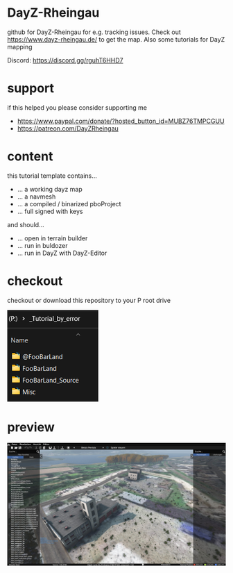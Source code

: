 # DayZ-Rheingau
github for DayZ-Rheingau for e.g. tracking issues. Check out https://www.dayz-rheingau.de/ to get the map. Also some tutorials for DayZ mapping

Discord: https://discord.gg/rguhT6HHD7

# support
if this helped you please consider supporting me
- https://www.paypal.com/donate/?hosted_button_id=MUBZ76TMPCGUU 
- https://patreon.com/DayZRheingau

# content
this tutorial template contains...
- ... a working dayz map
- ... a navmesh
- ... a compiled / binarized pboProject
- ... full signed with keys
  
and should...
- ... open in terrain builder
- ... run in buldozer
- ... run in DayZ with DayZ-Editor

# checkout
checkout or download this repository to your P root drive

<img src="https://github.com/ranseier86/DayZ-FooBarLand/blob/main/_Tutorial_by_error/Misc/MiscImages/checkout.png">

# preview

<img src="https://github.com/ranseier86/DayZ-FooBarLand/blob/main/_Tutorial_by_error/Misc/DayZ_Launcher/dayz_editor.jpg">
